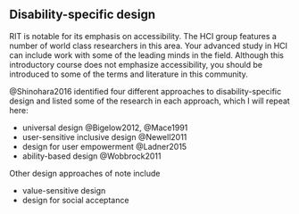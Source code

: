 ## Disability-specific design
RIT is notable for its emphasis on accessibility. The HCI group features a number of world class researchers in this area. Your advanced study in HCI can include work with some of the leading minds in the field. Although this introductory course does not emphasize accessibility, you should be introduced to some of the terms and literature in this community.

@Shinohara2016 identified four different approaches to disability-specific design and listed some of the research in each approach, which I will repeat here:

- universal design @Bigelow2012, @Mace1991
- user-sensitive inclusive design @Newell2011
- design for user empowerment @Ladner2015
- ability-based design @Wobbrock2011

Other design approaches of note include

- value-sensitive design
- design for social acceptance
